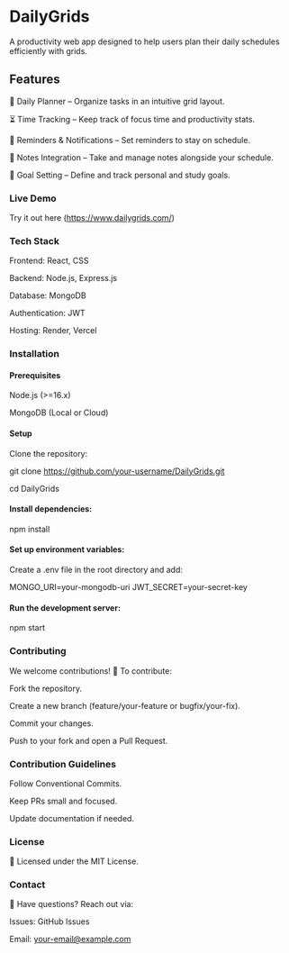 # DailyGrids

A productivity web app designed to help users plan their daily schedules efficiently with grids.

## Features

📅 Daily Planner – Organize tasks in an intuitive grid layout.

⏳ Time Tracking – Keep track of focus time and productivity stats.

🔔 Reminders & Notifications – Set reminders to stay on schedule.

📝 Notes Integration – Take and manage notes alongside your schedule.

🎯 Goal Setting – Define and track personal and study goals.

### Live Demo

 Try it out here (https://www.dailygrids.com/)

### Tech Stack

Frontend: React, CSS

Backend: Node.js, Express.js

Database: MongoDB

Authentication: JWT

Hosting: Render, Vercel 

### Installation

#### Prerequisites

   Node.js (>=16.x)
   
   MongoDB (Local or Cloud)

#### Setup

Clone the repository:

git clone https://github.com/your-username/DailyGrids.git

cd DailyGrids 

#### Install dependencies:

npm install

#### Set up environment variables:

Create a .env file in the root directory and add:

MONGO_URI=your-mongodb-uri
JWT_SECRET=your-secret-key

#### Run the development server:

npm start

### Contributing
We welcome contributions! 🎉 To contribute:

Fork the repository.

Create a new branch (feature/your-feature or bugfix/your-fix).

Commit your changes.

Push to your fork and open a Pull Request.

### Contribution Guidelines

Follow Conventional Commits.

Keep PRs small and focused.

Update documentation if needed.

### License

📜 Licensed under the MIT License.

### Contact

💬 Have questions? Reach out via:

Issues: GitHub Issues

Email: your-email@example.com


